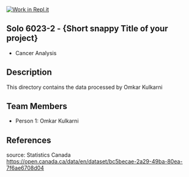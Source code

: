 [![Work in Repl.it](https://classroom.github.com/assets/work-in-replit-14baed9a392b3a25080506f3b7b6d57f295ec2978f6f33ec97e36a161684cbe9.svg)](https://classroom.github.com/online_ide?assignment_repo_id=313440&assignment_repo_type=GroupAssignmentRepo)
## Solo 6023-2 - {Short snappy Title of your project}

- Cancer Analysis

## Description
This directory contains the data processed by Omkar Kulkarni 


## Team Members

- Person 1: Omkar Kulkarni

## References
source: Statistics Canada
https://open.canada.ca/data/en/dataset/bc5becae-2a29-49ba-80ea-7f6ae6708d04

